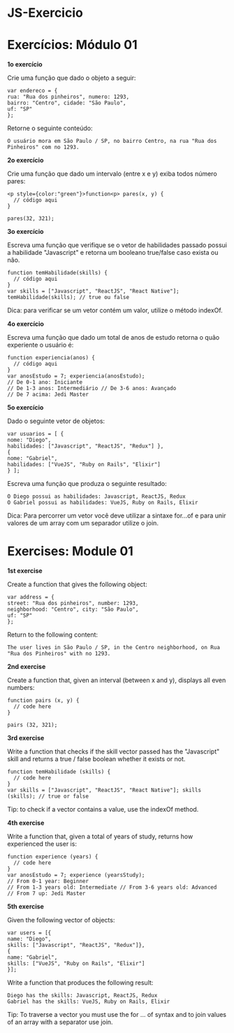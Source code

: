 # JS-Exercicio

<h1>Exercícios: Módulo 01</h1>

<b>1o exercício</b>

Crie uma função que dado o objeto a seguir:
</br>
```
var endereco = {
rua: "Rua dos pinheiros", numero: 1293,
bairro: "Centro", cidade: "São Paulo",
uf: "SP"
};
```

Retorne o seguinte conteúdo:
</br>
```
O usuário mora em São Paulo / SP, no bairro Centro, na rua "Rua dos Pinheiros" com no 1293.
```


<b>2o exercício</b>

Crie uma função que dado um intervalo (entre x e y) exiba todos número pares:

```
<p style={color:"green"}>function<p> pares(x, y) {
  // código aqui
}

pares(32, 321);
```

<b>3o exercício</b>

Escreva uma função que verifique se o vetor de habilidades passado possui a habilidade "Javascript" e retorna um booleano true/false caso exista ou não.

```
function temHabilidade(skills) {
  // código aqui
}
var skills = ["Javascript", "ReactJS", "React Native"]; temHabilidade(skills); // true ou false
```


Dica: para verificar se um vetor contém um valor, utilize o método indexOf.



<b>4o exercício</b>

Escreva uma função que dado um total de anos de estudo retorna o quão experiente o usuário é:

```
function experiencia(anos) {
  // código aqui
}
var anosEstudo = 7; experiencia(anosEstudo);
// De 0-1 ano: Iniciante
// De 1-3 anos: Intermediário // De 3-6 anos: Avançado
// De 7 acima: Jedi Master
```


<b>5o exercício</b>

Dado o seguinte vetor de objetos:
```
var usuarios = [ {
nome: "Diego",
habilidades: ["Javascript", "ReactJS", "Redux"] },
{
nome: "Gabriel",
habilidades: ["VueJS", "Ruby on Rails", "Elixir"]
} ];
```

Escreva uma função que produza o seguinte resultado:

```
O Diego possui as habilidades: Javascript, ReactJS, Redux
O Gabriel possui as habilidades: VueJS, Ruby on Rails, Elixir
```

Dica: Para percorrer um vetor você deve utilizar a sintaxe for...of e para unir valores de um array com um separador utilize o join.







<h1> Exercises: Module 01 </h1>

<b> 1st exercise </b>

Create a function that gives the following object:
```
var address = {
street: "Rua dos pinheiros", number: 1293,
neighborhood: "Centro", city: "São Paulo",
uf: "SP"
};
```

Return to the following content:
```
The user lives in São Paulo / SP, in the Centro neighborhood, on Rua "Rua dos Pinheiros" with no 1293.
```


<b> 2nd exercise </b>

Create a function that, given an interval (between x and y), displays all even numbers:

```
function pairs (x, y) {
  // code here
}

pairs (32, 321);
```


<b> 3rd exercise </b>

Write a function that checks if the skill vector passed has the "Javascript" skill and returns a true / false boolean whether it exists or not.

```
function temHabilidade (skills) {
  // code here
}
var skills = ["Javascript", "ReactJS", "React Native"]; skills (skills); // true or false
```


Tip: to check if a vector contains a value, use the indexOf method.


<b> 4th exercise </b>

Write a function that, given a total of years of study, returns how experienced the user is:

```
function experience (years) {
  // code here
}
var anosEstudo = 7; experience (yearsStudy);
// From 0-1 year: Beginner
// From 1-3 years old: Intermediate // From 3-6 years old: Advanced
// From 7 up: Jedi Master
```


<b> 5th exercise </b>

Given the following vector of objects:
```
var users = [{
name: "Diego",
skills: ["Javascript", "ReactJS", "Redux"]},
{
name: "Gabriel",
skills: ["VueJS", "Ruby on Rails", "Elixir"]
}];
```

Write a function that produces the following result:

```
Diego has the skills: Javascript, ReactJS, Redux
Gabriel has the skills: VueJS, Ruby on Rails, Elixir
```

Tip: To traverse a vector you must use the for ... of syntax and to join values ​​of an array with a separator use join.

